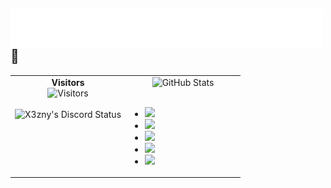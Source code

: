 <h2>
  <a href="https://github.com/x3zny">
    <img src="https://raw.githubusercontent.com/x3zny/x3zny/master/name.svg" align="left" />
  </a>
  👑
</h2>

<table>
  <tr>
    <!-- Left side -->
    <td align="center" width="50%" valign="top">
      <strong>Visitors</strong><br>
      <img src="https://count.getloli.com/@:X3zny?name=%3AX3zny&theme=rule34&padding=7&offset=0&align=top&scale=1&pixelated=1&darkmode=auto" alt="Visitors" /><br><br>
      <img src="https://lanyard.cnrad.dev/api/1114950232426422342?theme=dark&animated=true&hideDiscrim=true&borderRadius=25px&idleMessage=Not%20doing%20much..." alt="X3zny's Discord Status" />
    </td>
    <!-- Right side -->
    <td align="center" width="50%" valign="top">
      <img src="https://github-readme-stats.vercel.app/api?username=x3zny&show_icons=true&theme=tokyonight" alt="GitHub Stats" />
      <br><br>
      <!-- GIF list -->
      <ul align="left">
        <li><img src="https://cdn.discordapp.com/attachments/1391842533986013346/1403782654255693854/whycantthisfuckingbemegoddamnit.gif?ex=6898cdf9&is=68977c79&hm=052a38b8a055f51caf06764b0ae843614527f7306ef94fedab6ad930a1ca0d51&" width="250"></li>
        <li><img src="GIF_URL_2" width="250"></li>
        <li><img src="GIF_URL_3" width="250"></li>
        <li><img src="GIF_URL_4" width="250"></li>
        <li><img src="GIF_URL_5" width="250"></li>
      </ul>
    </td>
  </tr>
</table>
